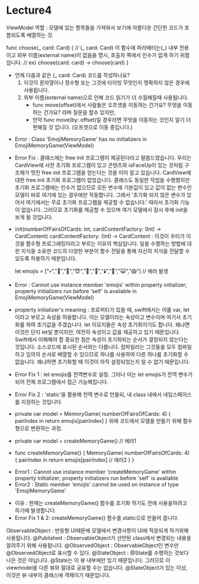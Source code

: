 #  Lecture4

ViewModel 역할 : 모델에 있는 항목들을 가져와서 보기에 아름다운 간단한 코드가 포함되도록 배열하는 것.

func choose(_ card: Card) {
    // (_ card: Card) 이 함수에 파라매터는(_) 내부 전용이고 외부 이름(external name)이 없음을 명시, 호출자 쪽에서 인수가 없게 하기 위함입니다.
    // ex) choose(card: card) -> choose(card)
}
* 언제 다음과 같은 (_ card: Card) 코드를 작성하나요?
    1. 이것이 문자열이나 정수형 또는 그것에 타이빙 무엇인지 명확하지 않은 경우에 사용됩니다.
    2. 외부 이름(external name)으로 인해 코드 읽기가 더 수월해질때 사용됩니다.
        - func move(offset)에서 사람들은 오프셋을 이동하는 건가요? 무엇을 이동하는 건가요? 라며 질문을 할수 있지만,
        - 만약 func move(by: offset)일 경우라면 무엇을 이동하는 것인지 알기 더 편해질 것 입니다. (오프셋으로 이동 중입니다.)

- Error : Class 'EmojiMemoryGame' has no initializers in EmojiMemoryGame(ViewModel)
- Error Fix : 클래스에는 free init 프로그램이 제공된다라고 말씀드렸습니다. 우리는 CardView에 사전 초기화 프로그램이 있고 콘텐츠와 isFaceUp이 있는 것처럼 구조체가 멋진 free init 프로그램을 얻는다는 것을 이미 알고 있습니다.
    CardView에 대한 free init 초기화 프로그램이 없었습니다. 클래스도 동일한 작업을 수행했지만 초기화 프로그램에는 인수가 없으므로 모든 변수에 기본값이 있고 값이 없는 변수인 모델이 바로 여기에 있는 경우에만 작동합니다. 
    그래서 '초기화 되지 않은 변수가 있어서 여기에서는 무료 초기화 프로그램을 제공할 수 없습니다.' 따라서 초기화 기능이 없습니다.
    그러므로 초기화를 제공할 수 있으며 여기 모델에서 잠시 후에 init을 보게 될 것입니다.

- init(numberOfFairsOfCards: Int, cardContentFactory: (Int) -> CardContent) 
  cardContentFactory: (Int) -> CardContent : 이것이 우리가 이것을 함수형 프로그래밍이라고 부르는 이유의 핵심입니다. 
  일을 수행하는 방법에 대한 지식을 소유한 코드의 다양한 부분이 함수 전달을 통해 자신의 지식을 전달할 수 있도록 허용하기 때문입니다.
  
  let emojis = ["💀","🎃","👻","😈","🍭","🍬","🕯️","🦇","🙀","😱"] // 에러 발생
- Error : Cannot use instance member 'emojis' within property initializer; property initializers run before 'self' is available in EmojiMemoryGame(ViewModel)
* property initializer's meaning :
  프로퍼티가 있을 때, swift에서는 이를 var, let 이라고 부르고 속성을 허용합니다.
  이는 모델이라는 속성이고 변수이며 여기서 초기화를 하여 초기값을 주겠습니다. 
  let 이모지들은 속성 초기화이기도 합니다. 왜냐면 이것은 단지 let일 뿐이지만, 여전히 속성이고 값을 제공하고 있기 때문입니다. 
  Swift에서 이해해야 할 중요한 점은 속성이 초기화되는 순서가 결정되지 않는다는 것입니다. 소스코드에 표시된 순서와는 다릅니다.
  컴파일러는 그것들을 모두 컴파일하고 임의의 순서로 배열할 수 있으므로 하나를 사용하여 다른 하나를 초기화할 수 없습니다. 
  왜냐하면 초기화할 때 이것이 아직 설정되었는지 알 수 없기 때문입니다. 
- Error Fix 1 : let emojis를 전역변수로 설정. 그러나 이는 let emojis가 전역 변수가 되어 전체 프로그램에서 접근 가능해집니다.
- Error Fix 2 : 'static'을 활용해 전역 변수로 만들되, 내 class 내에서 네임스페이스를 지정하는 것입니다.
  

- private var model = MemoryGame( numberOfFairsOfCards: 4) { pairIndex in
        return emojis[pairIndex]
  }
위에 코드에서 모델을 만들기 위해 함수형으로 변환하는 과정.
- private var model = createMemoryGame() // 에러1

- func createMemoryGame() {
    MemoryGame( numberOfFairsOfCards: 4) { pairIndex in
        return emojis[pairIndex] // 에러2
    }
}

* Error1 : Cannot use instance member 'createMemoryGame' within property initializer; property initializers run before 'self' is available
* Error2 : Static member 'emojis' cannot be used on instance of type 'EmojiMemoryGame'
- 이유 : 현재는 createMemoryGame() 함수를 초기화 하기도 전에 사용을하려고 하기에 발생합니다.
- Error Fix 1 & 2: createMemoryGame() 함수를 static으로 만들어 줍니다.

ObservableObject : 반응형 UI때문에 모델에서 변경사항이 UI에 적응되게 하기위해 사용됩니다.
@Published : ObservableObject가 선언된 class에서 변경되는 내용을 알려주기 위해 사용됩니다.
@ObservedObject : ObservableObject인 변수만 @ObservedObject로 표시할 수 있다. 
@StateObject : @State를 수행하는 것보다 나은 것은 아닙니다. @State는 이 뷰 내부에만 있기 때문입니다. 그러므로 이 viewmodel을 다른 뷰와 절대로 공유할 수는 없습니다. @StateObject가 있는 이상, 이것은 뷰 내부의 클래스에 객체이기 때문입니다.  
